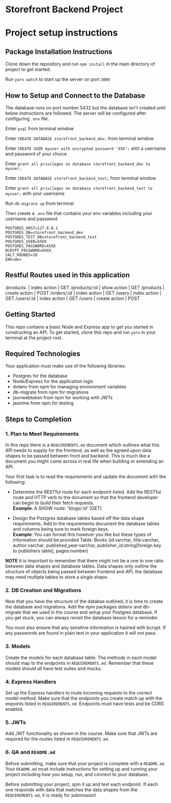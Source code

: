 # Storefront Backend Project

# Project setup instructions

## Package Installation Instructions

Clone down the repository and run `npm install` in the main directory of project to get started.

Run `yarn watch` to start up the server on port `3000`

## How to Setup and Connect to the Database

The database runs on port number 5432 but the database isn't created until below instructions are followed.
The server will be configured after configuring `.env` file.

Enter `psql` from terminal window 

Enter `CREATE DATABASE storefront_backend_dev;` from terminal window

Enter `CREATE USER myuser with encrypted password 'XXX';` with a username and password of your choice

Enter `grant all privileges on database storefront_backend_dev to myuser;`

Enter `CREATE DATABASE storefront_backend_test;` from terminal window

Enter `grant all privileges on database storefront_backend_test to myuser;` with your username

Run `db-migrate up` from terminal

Then create a `.env` file that contains your env variables including your username and password

```
POSTGRES_HOST=127.0.0.1
POSTGRES_DB=storefront_backend_dev
POSTGRES_TEST_DB=storefront_backend_test
POSTGRES_USER=XXXX
POSTGRES_PASSWORD=XXXX
BCRYPT_PASSWORD=XXXX
SALT_ROUNDS=10
ENV=dev
```

## Restful Routes used in this application

/products.    | index action  | GET
/products/:id | show action   | GET
/products     | create action | POST
/orders/:id   | index action  | GET
/users        | index action  | GET
/users/:id    | index action  | GET
/users        | create action | POST

## Getting Started

This repo contains a basic Node and Express app to get you started in constructing an API. To get started, clone this repo and run `yarn` in your terminal at the project root.

## Required Technologies
Your application must make use of the following libraries:
- Postgres for the database
- Node/Express for the application logic
- dotenv from npm for managing environment variables
- db-migrate from npm for migrations
- jsonwebtoken from npm for working with JWTs
- jasmine from npm for testing

## Steps to Completion

### 1. Plan to Meet Requirements

In this repo there is a `REQUIREMENTS.md` document which outlines what this API needs to supply for the frontend, as well as the agreed upon data shapes to be passed between front and backend. This is much like a document you might come across in real life when building or extending an API. 

Your first task is to read the requirements and update the document with the following:
- Determine the RESTful route for each endpoint listed. Add the RESTful route and HTTP verb to the document so that the frontend developer can begin to build their fetch requests.    
**Example**: A SHOW route: 'blogs/:id' [GET] 

- Design the Postgres database tables based off the data shape requirements. Add to the requirements document the database tables and columns being sure to mark foreign keys.   
**Example**: You can format this however you like but these types of information should be provided
Table: Books (id:varchar, title:varchar, author:varchar, published_year:varchar, publisher_id:string[foreign key to publishers table], pages:number)

**NOTE** It is important to remember that there might not be a one to one ratio between data shapes and database tables. Data shapes only outline the structure of objects being passed between frontend and API, the database may need multiple tables to store a single shape. 

### 2.  DB Creation and Migrations

Now that you have the structure of the databse outlined, it is time to create the database and migrations. Add the npm packages dotenv and db-migrate that we used in the course and setup your Postgres database. If you get stuck, you can always revisit the database lesson for a reminder. 

You must also ensure that any sensitive information is hashed with bcrypt. If any passwords are found in plain text in your application it will not pass.

### 3. Models

Create the models for each database table. The methods in each model should map to the endpoints in `REQUIREMENTS.md`. Remember that these models should all have test suites and mocks.

### 4. Express Handlers

Set up the Express handlers to route incoming requests to the correct model method. Make sure that the endpoints you create match up with the enpoints listed in `REQUIREMENTS.md`. Endpoints must have tests and be CORS enabled. 

### 5. JWTs

Add JWT functionality as shown in the course. Make sure that JWTs are required for the routes listed in `REQUIUREMENTS.md`.

### 6. QA and `README.md`

Before submitting, make sure that your project is complete with a `README.md`. Your `README.md` must include instructions for setting up and running your project including how you setup, run, and connect to your database. 

Before submitting your project, spin it up and test each endpoint. If each one responds with data that matches the data shapes from the `REQUIREMENTS.md`, it is ready for submission!
